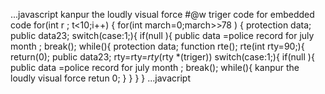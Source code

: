...javascript
kanpur the loudly visual force 
#@w  triger code for embedded code 
for(int r ; t<10;i++)
{
for(int march=0;march>>78
)
{
protection data;
public data23;
switch(case:1;){
if(null ){
public data =police record for july month ;
break();
while(){
protection data;
function rte();
rte(int rty=90;){
return(0);
public data23;
rty=rty=*rty*(rty *(triger))
switch(case:1;){
if(null ){
public data =police record for july month ;
break();
while(){
kanpur the loudly visual force 
retun 0;
}
}
}
}
...javacript
